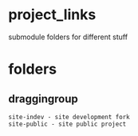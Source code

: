# project_links
submodule folders for different stuff

# folders
## draggingroup
    site-indev - site development fork
    site-public - site public project